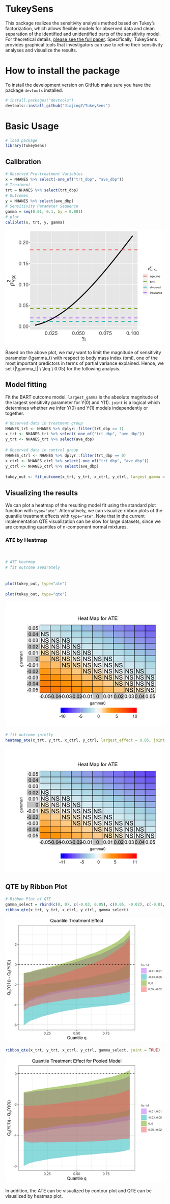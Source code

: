 
<!-- README.md is generated from README.Rmd. Please edit that file -->

# TukeySens

This package realizes the sensitivity analysis method based on Tukey’s
factorization, which allows flexible models for observed data and clean
separation of the identified and unidentified parts of the sensitivity
model. For theoretical details, [please see the full
paper](https://arxiv.org/abs/1809.00399). Specifically, TukeySens
provides graphical tools that investigators can use to refine their
sensitivity analyses and visualize the results.

# How to install the package

To install the development version on GitHub make sure you have the
package `devtools` installed.

``` r
# install.packages("devtools") 
devtools::install_github("JiajingZ/TukeySens")
```

# Basic Usage

``` r
# load package
library(TukeySens)
```

## Calibration

``` r
# Observed Pre-treatment Variables 
x = NHANES %>% select(-one_of("trt_dbp", "ave_dbp"))
# Treatment 
trt = NHANES %>% select(trt_dbp)
# Outcomes 
y = NHANES %>% select(ave_dbp)
# Sensitivity Parameter Sequence 
gamma = seq(0.01, 0.1, by = 0.001)
# plot 
caliplot(x, trt, y, gamma)
```

![](man/figures/figures-unnamed-chunk-4-1.png)<!-- -->

Based on the above plot, we may want to limit the magnitude of
sensitivity parameter \(\gamma_t\) with respect to body mass index
(bmi), one of the most important predictors in terms of partial variance
explained. Hence, we set \(|\gamma_t| \ \leq \ 0.05\) for the following
analysis.

## Model fitting

Fit the BART outcome model. `largest_gamma` is the absolute magnitude of
the largest sensitivity parameter for Y(0) and Y(1). `joint` is a
logical which determines whether we infer Y(0) and Y(1) models
independently or together.

``` r
# Observed data in treatment group
NHANES_trt <- NHANES %>% dplyr::filter(trt_dbp == 1)
x_trt <- NHANES_trt %>% select(-one_of("trt_dbp", "ave_dbp"))
y_trt <- NHANES_trt %>% select(ave_dbp)

# Observed data in control group 
NHANES_ctrl <- NHANES %>% dplyr::filter(trt_dbp == 0)
x_ctrl <- NHANES_ctrl %>% select(-one_of("trt_dbp", "ave_dbp"))
y_ctrl <- NHANES_ctrl %>% select(ave_dbp)

tukey_out <- fit_outcome(x_trt, y_trt, x_ctrl, y_ctrl, largest_gamma = 0.05, joint=FALSE)
```

## Visualizing the results

We can plot a heatmap of the resulting model fit using the standard plot
function with `type="ate"`. Alternatively, we can visualize ribbon plots
of the quantile treatment effects with `type="ate"`. Note that in the
current implementation QTE visualization can be slow for large datasets,
since we are computing quantiles of n-component normal mixtures.

### ATE by Heatmap

``` r


# ATE Heatmap 
# fit outcome separately


plot(tukey_out, type="ate")

plot(tukey_out, type="qte")
```

![](man/figures/heatmap_ate_separate.png)

``` r
# fit outcome jointly
heatmap_ate(x_trt, y_trt, x_ctrl, y_ctrl, largest_effect = 0.05, joint = TRUE)
```

![](man/figures/heatmap_ate_joint.png)

## QTE by Ribbon Plot

``` r
# Ribbon Plot of QTE
gamma_select = rbind(c(0, 0), c(-0.03, 0.05), c(0.05, -0.02), c(-0.01, 0.01))
ribbon_qte(x_trt, y_trt, x_ctrl, y_ctrl, gamma_select)
```

![](man/figures/ribbon_qte_separate.png)

``` r
ribbon_qte(x_trt, y_trt, x_ctrl, y_ctrl, gamma_select, joint = TRUE)
```

![](man/figures/ribbon_qte_pooled.png)

In addition, the ATE can be visualized by contour plot and QTE can be
visualized by heatmap plot.
